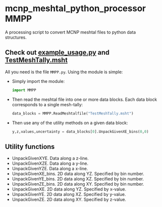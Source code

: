 # mcnp_meshtal_python_processor MMPP
A processing script to convert MCNP meshtal files to python data structures.

## Check out [example_usage.py](example_usage.py) and [TestMeshTally.msht](TestMeshTally.msht)
All you need is the file `MMPP.py`. Using the module is simple:
- Simply import the module:
    ```python 
    import MMPP
    ```
- Then read the meshtal file into one or more data blocks. Each data block corresponds to a single mesh-tally:
    ```python 
    data_blocks = MMPP.ReadMeshtalfile("TestMeshTally.msht")
    ```
- Then use any of the utility methods on a given data block:
    ```python 
    y,z,values,uncertainty = data_blocks[0].UnpackGivenXE_bins(0,0)
    ```

## Utility functions
- UnpackGivenXYE. Data along a z-line.
- UnpackGivenXZE. Data along a y-line.
- UnpackGivenYZE. Data along a x-line.
- UnpackGivenXE_bins. 2D data along YZ. Specified by bin number.
- UnpackGivenYE_bins. 2D data along XZ. Specified by bin number.
- UnpackGivenZE_bins. 2D data along XY. Specified by bin number.
- UnpackGivenXE. 2D data along YZ. Specified by x-value.
- UnpackGivenYE. 2D data along XZ. Specified by y-value.
- UnpackGivenZE. 2D data along XY. Specified by z-value.
